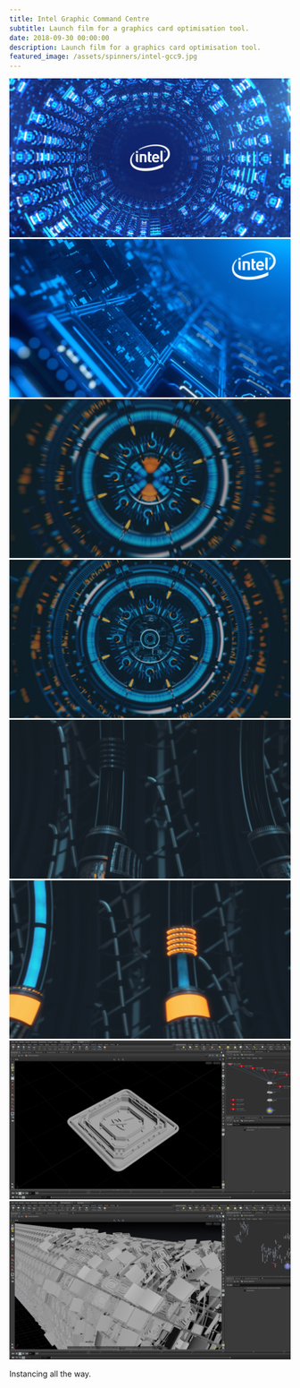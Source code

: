 ```yaml
---
title: Intel Graphic Command Centre
subtitle: Launch film for a graphics card optimisation tool.
date: 2018-09-30 00:00:00
description: Launch film for a graphics card optimisation tool.
featured_image: /assets/spinners/intel-gcc9.jpg
---
```


<div class="gallery" data-columns="2">
	<img src="/assets/spinners/intel-gcc9.jpg">
	<img src="/assets/spinners/intel-gcc4.jpg">
</div>

<div class="gallery" data-columns="2">
	<img src="/assets/spinners/intel-gcc5.jpg">
	<img src="/assets/spinners/intel-gcc6.jpg">		
	<img src="/assets/spinners/intel-gcc7.jpg">
	<img src="/assets/spinners/intel-gcc8.jpg">	
	<img src="/assets/spinners/intel-gcc-wires_01.jpg">
	<img src="/assets/spinners/intel-gcc-wires_02.jpg">		
</div>

Instancing all the way.